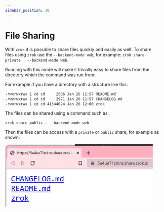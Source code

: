 ```yaml
---
sidebar_position: 30
---
```

# File Sharing

With `zrok` it is possible to share files quickly and easily as well. To share files using `zrok` use
the `--backend-mode web`, for example: `zrok share private . --backend-mode web`.

Running with this mode will make it trivially easy to share files from the directory which the command
was run from.

For example if you have a directory with a structure like this:
```shell
-rwxrwxrwx 1 cd cd     2506 Jan 26 11:57 README.md
-rwxrwxrwx 1 cd cd     2971 Jan 26 11:57 CHANGELOG.md
-rwxrwxrwx 1 cd cd 41544024 Jan 26 12:00 zrok
```

The files can be shared using a command such as: 
```shell
zrok share public . --backend-mode web
```

Then the files can be access with a `private` or `public` share, for example as shown:

![zrok_public_share](../images/zrok_share_file.png)
